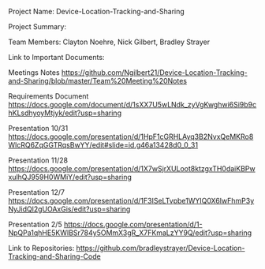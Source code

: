 Project Name: Device-Location-Tracking-and-Sharing

Project Summary:

Team Members: Clayton Noehre, Nick Gilbert, Bradley Strayer

Link to Important Documents:

Meetings Notes
https://github.com/Ngilbert21/Device-Location-Tracking-and-Sharing/blob/master/Team%20Meeting%20Notes

Requirements Document
https://docs.google.com/document/d/1sXX7U5wLNdk_zyVgKwghwi6Si9b9chKLsdhyoyMtjyk/edit?usp=sharing

Presentation 10/31
https://docs.google.com/presentation/d/1HpF1cGRHLAyq3B2NvxQeMKRo8WlcRQ6ZqGGTRqsBwYY/edit#slide=id.g46a13428d0_0_31

Presentation 11/28
https://docs.google.com/presentation/d/1X7wSjrXULoot8ktzgxTH0daiKBPwxulhQJ959H0WMiY/edit?usp=sharing

Presentation 12/7
https://docs.google.com/presentation/d/1F3ISeLTvpbe1WYIQ0X6IwFhmP3yNyJidQl2gUOAxGis/edit?usp=sharing

Presentation 2/5
https://docs.google.com/presentation/d/1-NpQPa1qhHE5KWIBSr784y5OMmX3gR_X7FKmaLzYY9Q/edit?usp=sharing

Link to Repositories:
https://github.com/bradleystrayer/Device-Location-Tracking-and-Sharing-Code
